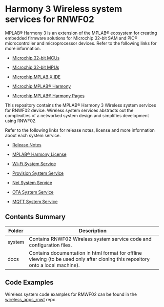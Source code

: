 ﻿# Harmony 3 Wireless system services for RNWF02

MPLAB® Harmony 3 is an extension of the MPLAB® ecosystem for creating embedded firmware solutions for Microchip 32-bit SAM and PIC® microcontroller and microprocessor devices.  Refer to the following links for more information.

- [Microchip 32-bit MCUs](https://www.microchip.com/design-centers/32-bit)

- [Microchip 32-bit MPUs](https://www.microchip.com/design-centers/32-bit-mpus)

- [Microchip MPLAB X IDE](https://www.microchip.com/mplab/mplab-x-ide)

- [Microchip MPLAB® Harmony](https://www.microchip.com/mplab/mplab-harmony)

- [Microchip MPLAB® Harmony Pages](https://microchip-mplab-harmony.github.io/)

This repository contains the MPLAB® Harmony 3 Wireless system services for RNWF02 device. Wireless system services abstracts out the complexities of a networked system design and simplifies development using RNWF02. 

Refer to the following links for release notes, license and more information about each system service.

- [Release Notes](./release_notes.md)

- [MPLAB® Harmony License](Microchip_SLA001.md)

- [Wi-Fi System Service](system\RNWF_wifi\docs\readme.md)

- [Provision System Service](system\RNWF_wifiprov\docs\readme.md)

- [Net System Service](system\RNWF_net\docs\readme.md)

- [OTA System Service](system\RNWF_ota\docs\readme.md)

- [MQTT System Service](system\RNWF_mqtt\docs\readme.md)

## Contents Summary

|Folder|Description|
|------|-----------|
|system|Contains RNWF02 Wireless system service code and configuration files.|
|docs  |Contains documentation in html format for offline viewing (to be used only after cloning this repository onto a local machine).|


## Code Examples

Wireless system code examples for RMWF02 can be found in the [wireless_apps_rnwf](https://github.com/Microchip-MPLAB-Harmony/wireless_apps_rnwf) repo.


